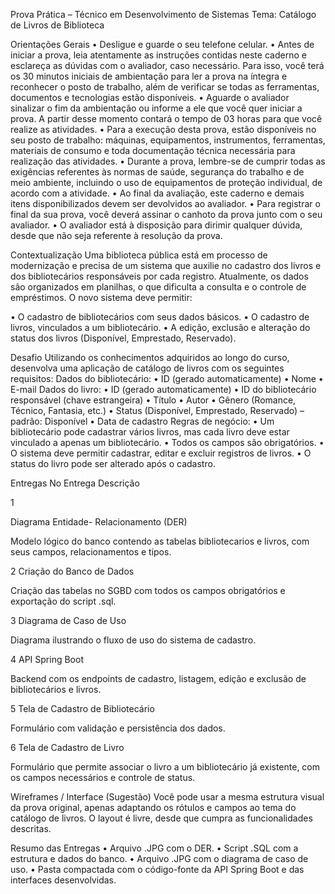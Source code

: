 Prova Prática – Técnico em Desenvolvimento de Sistemas
Tema: Catálogo de Livros de Biblioteca

Orientações Gerais
• Desligue e guarde o seu telefone celular.
• Antes de iniciar a prova, leia atentamente as instruções contidas neste
caderno e esclareça as dúvidas com o avaliador, caso necessário. Para
isso, você terá os 30 minutos iniciais de ambientação para ler a prova na
íntegra e reconhecer o posto de trabalho, além de verificar se todas as
ferramentas, documentos e tecnologias estão disponíveis.
• Aguarde o avaliador sinalizar o fim da ambientação ou informe a ele que
você quer iniciar a prova. A partir desse momento contará o tempo de 03
horas para que você realize as atividades.
• Para a execução desta prova, estão disponíveis no seu posto de trabalho:
máquinas, equipamentos, instrumentos, ferramentas, materiais de
consumo e toda documentação técnica necessária para realização das
atividades.
• Durante a prova, lembre-se de cumprir todas as exigências referentes às
normas de saúde, segurança do trabalho e de meio ambiente, incluindo o
uso de equipamentos de proteção individual, de acordo com a atividade.
• Ao final da avaliação, este caderno e demais itens disponibilizados devem
ser devolvidos ao avaliador.
• Para registrar o final da sua prova, você deverá assinar o canhoto da prova
junto com o seu avaliador.
• O avaliador está à disposição para dirimir qualquer dúvida, desde que não
seja referente à resolução da prova.

Contextualização
Uma biblioteca pública está em processo de modernização e precisa de um
sistema que auxilie no cadastro dos livros e dos bibliotecários responsáveis por
cada registro.
Atualmente, os dados são organizados em planilhas, o que dificulta a consulta e o
controle de empréstimos. O novo sistema deve permitir:

• O cadastro de bibliotecários com seus dados básicos.
• O cadastro de livros, vinculados a um bibliotecário.
• A edição, exclusão e alteração do status dos livros (Disponível,
Emprestado, Reservado).

Desafio
Utilizando os conhecimentos adquiridos ao longo do curso, desenvolva uma
aplicação de catálogo de livros com os seguintes requisitos:
Dados do bibliotecário:
• ID (gerado automaticamente)
• Nome
• E-mail
Dados do livro:
• ID (gerado automaticamente)
• ID do bibliotecário responsável (chave estrangeira)
• Título
• Autor
• Gênero (Romance, Técnico, Fantasia, etc.)
• Status (Disponível, Emprestado, Reservado) – padrão: Disponível
• Data de cadastro
Regras de negócio:
• Um bibliotecário pode cadastrar vários livros, mas cada livro deve estar
vinculado a apenas um bibliotecário.
• Todos os campos são obrigatórios.
• O sistema deve permitir cadastrar, editar e excluir registros de livros.
• O status do livro pode ser alterado após o cadastro.

Entregas
No Entrega Descrição

1

Diagrama Entidade-
Relacionamento (DER)

Modelo lógico do banco contendo as tabelas
bibliotecarios e livros, com seus campos,
relacionamentos e tipos.

2
Criação do Banco de
Dados

Criação das tabelas no SGBD com todos os campos
obrigatórios e exportação do script .sql.

3
Diagrama de Caso de
Uso

Diagrama ilustrando o fluxo de uso do sistema de
cadastro.

4 API Spring Boot

Backend com os endpoints de cadastro, listagem,
edição e exclusão de bibliotecários e livros.

5
Tela de Cadastro de
Bibliotecário

Formulário com validação e persistência dos
dados.

6 Tela de Cadastro de Livro

Formulário que permite associar o livro a um
bibliotecário já existente, com os campos
necessários e controle de status.

Wireframes / Interface (Sugestão)
Você pode usar a mesma estrutura visual da prova original, apenas adaptando os
rótulos e campos ao tema do catálogo de livros. O layout é livre, desde que
cumpra as funcionalidades descritas.

Resumo das Entregas
• Arquivo .JPG com o DER.
• Script .SQL com a estrutura e dados do banco.
• Arquivo .JPG com o diagrama de caso de uso.
• Pasta compactada com o código-fonte da API Spring Boot e das interfaces
desenvolvidas.